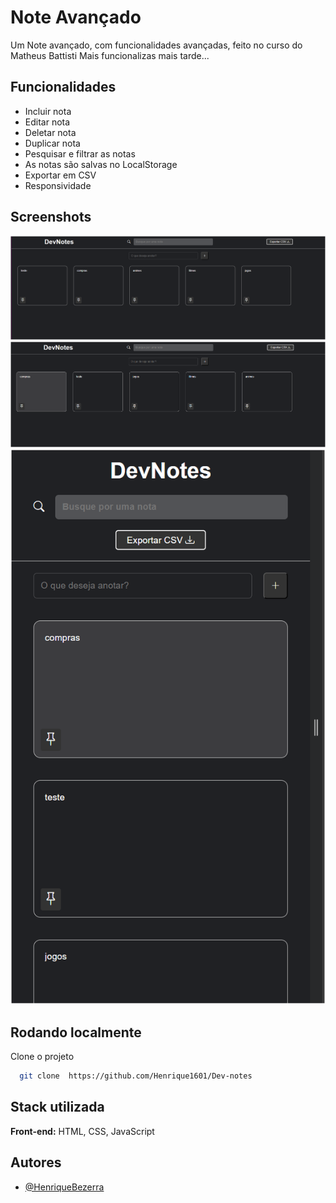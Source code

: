 
# Note Avançado 
Um Note avançado, com funcionalidades avançadas, feito no curso do Matheus Battisti
Mais funcionalizas mais tarde...


## Funcionalidades

- Incluir nota
- Editar nota
- Deletar nota
- Duplicar nota
- Pesquisar e filtrar as notas
- As notas são salvas no LocalStorage
- Exportar em CSV
- Responsividade 

## Screenshots

![App Screenshot](./img/projeto.png)
![App Screenshot](./img/fixado.png)
![App Screenshot](./img/resposividade.png)

## Rodando localmente

Clone o projeto

```bash
  git clone  https://github.com/Henrique1601/Dev-notes
```

## Stack utilizada

**Front-end:** HTML, CSS, JavaScript


## Autores

- [@HenriqueBezerra](https://github.com/Henrique1601)